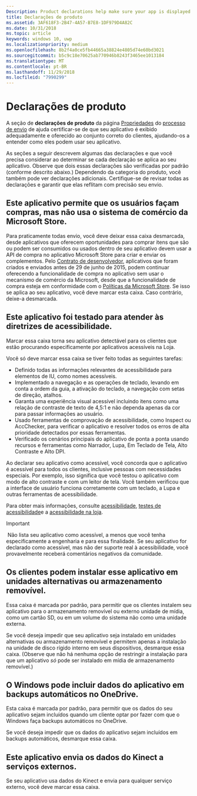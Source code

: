 ```yaml
---
Description: Product declarations help make sure your app is displayed appropriately in the Microsoft Store and offered to the right set of customers.
title: Declarações de produto
ms.assetid: 3AF618F3-2B47-4A57-B7E8-1DF979D4A82C
ms.date: 10/31/2018
ms.topic: article
keywords: windows 10, uwp
ms.localizationpriority: medium
ms.openlocfilehash: 8b2f4a0ce5fb44665a38824e4805d74e60bd3021
ms.sourcegitcommit: b5c9c18e70625ab770946b8243f3465ee1013184
ms.translationtype: MT
ms.contentlocale: pt-BR
ms.lasthandoff: 11/29/2018
ms.locfileid: "7990299"
---
```

# <a name="product-declarations"></a>Declarações de produto

A seção de **declarações de produto** da página [Propriedades](enter-app-properties.md) do [processo de envio](app-submissions.md) de ajuda certificar-se de que seu aplicativo é exibido adequadamente e oferecido ao conjunto correto do clientes, ajudando-os a entender como eles podem usar seu aplicativo.

As seções a seguir descrevem algumas das declarações e que você precisa considerar ao determinar se cada declaração se aplica ao seu aplicativo. Observe que dois essas declarações são verificadas por padrão (conforme descrito abaixo.) Dependendo da categoria do produto, você também pode ver declarações adicionais. Certifique-se de revisar todas as declarações e garantir que elas reflitam com precisão seu envio.

## <a name="this-app-allows-users-to-make-purchases-but-does-not-use-the-microsoft-store-commerce-system"></a>Este aplicativo permite que os usuários façam compras, mas não usa o sistema de comércio da Microsoft Store.

Para praticamente todas envio, você deve deixar essa caixa desmarcada, desde aplicativos que oferecem oportunidades para comprar itens que são ou podem ser consumidos ou usados dentro de seu aplicativo devem usar a API de compra no aplicativo Microsoft Store para criar e enviar os complementos. Pelo [Contrato de desenvolvedor](https://docs.microsoft.com/legal/windows/agreements/app-developer-agreement), aplicativos que foram criados e enviados antes de 29 de junho de 2015, podem continuar oferecendo a funcionalidade de compra no aplicativo sem usar o mecanismo de comércio da Microsoft, desde que a funcionalidade de compra esteja em conformidade com o [ Políticas da Microsoft Store](https://docs.microsoft.com/legal/windows/agreements/store-policies#108-financial-transactions). Se isso se aplica ao seu aplicativo, você deve marcar esta caixa. Caso contrário, deixe-a desmarcada.

## <a name="this-app-has-been-tested-to-meet-accessibility-guidelines"></a>Este aplicativo foi testado para atender às diretrizes de acessibilidade.

Marcar essa caixa torna seu aplicativo detectável para os clientes que estão procurando especificamente por aplicativos acessíveis na Loja.

Você só deve marcar essa caixa se tiver feito todas as seguintes tarefas:

-   Definido todas as informações relevantes de acessibilidade para elementos de IU, como nomes acessíveis.
-   Implementado a navegação e as operações de teclado, levando em conta a ordem da guia, a ativação do teclado, a navegação com setas de direção, atalhos.
-   Garanta uma experiência visual acessível incluindo itens como uma relação de contraste de texto de 4,5:1 e não dependa apenas da cor para passar informações ao usuário.
-   Usado ferramentas de comprovação de acessibilidade, como Inspect ou AccChecker, para verificar o aplicativo e resolver todos os erros de alta prioridade detectados por essas ferramentas.
-   Verificado os cenários principais do aplicativo de ponta a ponta usando recursos e ferramentas como Narrador, Lupa, Em Teclado de Tela, Alto Contraste e Alto DPI.

Ao declarar seu aplicativo como acessível, você concorda que o aplicativo é acessível para todos os clientes, inclusive pessoas com necessidades especiais. Por exemplo, isso significa que você testou o aplicativo com modo de alto contraste e com um leitor de tela. Você também verificou que a interface de usuário funciona corretamente com um teclado, a Lupa e outras ferramentas de acessibilidade.

Para obter mais informações, consulte [acessibilidade](../design/accessibility/accessibility.md), [testes de acessibilidade](../design/accessibility/accessibility-testing.md)e a [acessibilidade na loja](../design/accessibility/accessibility-in-the-store.md).

> [!IMPORTANT]
> Não lista seu aplicativo como acessível, a menos que você tenha especificamente a engenharia e para essa finalidade. Se seu aplicativo for declarado como acessível, mas não der suporte real à acessibilidade, você provavelmente receberá comentários negativos da comunidade.

## <a name="customers-can-install-this-app-to-alternate-drives-or-removable-storage"></a>Os clientes podem instalar esse aplicativo em unidades alternativas ou armazenamento removível.

Essa caixa é marcada por padrão, para permitir que os clientes instalem seu aplicativo para o armazenamento removível ou externo unidade de mídia, como um cartão SD, ou em um volume do sistema não como uma unidade externa.

Se você deseja impedir que seu aplicativo seja instalado em unidades alternativas ou armazenamento removível e permitem apenas a instalação na unidade de disco rígido interno em seus dispositivos, desmarque essa caixa. (Observe que não há nenhuma opção de restringir a instalação para que um aplicativo *só* pode ser instalado em mídia de armazenamento removível.)


## <a name="windows-can-include-this-apps-data-in-automatic-backups-to-onedrive"></a>O Windows pode incluir dados do aplicativo em backups automáticos no OneDrive.

Esta caixa é marcada por padrão, para permitir que os dados do seu aplicativo sejam incluídos quando um cliente optar por fazer com que o Windows faça backups automáticos no OneDrive.

Se você deseja impedir que os dados do aplicativo sejam incluídos em backups automáticos, desmarque essa caixa.


## <a name="this-app-sends-kinect-data-to-external-services"></a>Este aplicativo envia os dados do Kinect a serviços externos. 

Se seu aplicativo usa dados do Kinect e envia para qualquer serviço externo, você deve marcar essa caixa.



 

 

 




